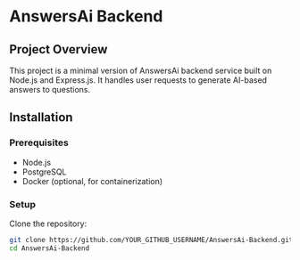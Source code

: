 # AnswersAi Backend

## Project Overview

This project is a minimal version of AnswersAi backend service built on Node.js and Express.js. It handles user requests to generate AI-based answers to questions.

## Installation

### Prerequisites

- Node.js
- PostgreSQL
- Docker (optional, for containerization)

### Setup

Clone the repository:

```bash
git clone https://github.com/YOUR_GITHUB_USERNAME/AnswersAi-Backend.git
cd AnswersAi-Backend
